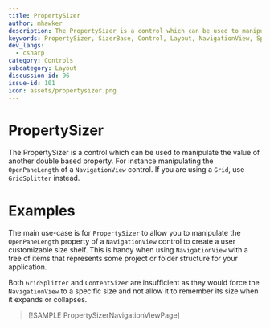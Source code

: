 ```yaml
---
title: PropertySizer
author: mhawker
description: The PropertySizer is a control which can be used to manipulate the value of another double based property.
keywords: PropertySizer, SizerBase, Control, Layout, NavigationView, Splitter
dev_langs:
  - csharp
category: Controls
subcategory: Layout
discussion-id: 96
issue-id: 101
icon: assets/propertysizer.png
---
```


# PropertySizer

The PropertySizer is a control which can be used to manipulate the value of another double based property. For instance manipulating the `OpenPaneLength` of a `NavigationView` control. If you are using a `Grid`, use `GridSplitter` instead.

# Examples 

The main use-case is for `PropertySizer` to allow you to manipulate the `OpenPaneLength` property of a `NavigationView` control to create a user customizable size shelf. This is handy when using `NavigationView` with a tree of items that represents some project or folder structure for your application.

Both `GridSplitter` and `ContentSizer` are insufficient as they would force the `NavigationView` to a specific size and not allow it to remember its size when it expands or collapses.

> [!SAMPLE PropertySizerNavigationViewPage]
